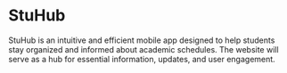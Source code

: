 # StuHub
StuHub is an intuitive and efficient mobile app designed to help students stay organized and informed about academic schedules. The website will serve as a hub for essential information, updates, and user engagement.
